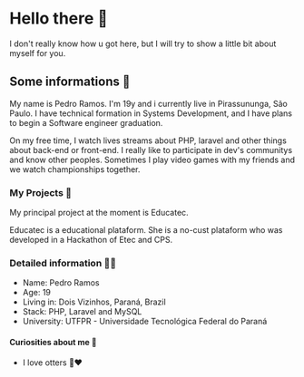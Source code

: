 # Hello there 👋

I don't really know how u got here, but I will try to show a little bit about myself for you.

## Some informations 💬
My name is Pedro Ramos. I'm 19y and i currently live in Pirassununga, São Paulo.
I have technical formation in Systems Development, and I have plans to begin a Software engineer graduation.

On my free time, I watch lives streams about PHP, laravel and other things about back-end or front-end. I really like to participate in dev's communitys and know other peoples. Sometimes I play video games with my friends and we watch championships together.



### My Projects 📝

My principal project at the moment is Educatec.

Educatec is a educational plataform. She is a no-cust plataform who was developed in a Hackathon of Etec and CPS.




### Detailed information 🕵️‍♂️

- Name: Pedro Ramos
- Age: 19
- Living in: Dois Vizinhos, Paraná, Brazil
- Stack: PHP, Laravel and MySQL
- University: UTFPR - Universidade Tecnológica Federal do Paraná

#### Curiosities about me 🖖
- I love otters 🦦♥	

